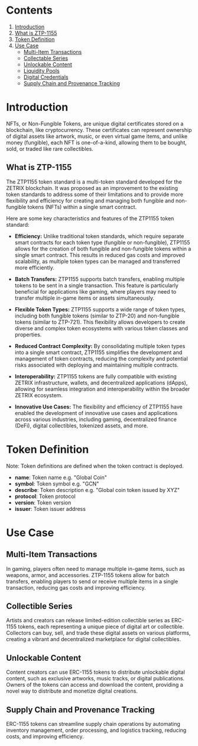 # Contents

1. [Introduction](#introduction)
2. [What is ZTP-1155](#what-is-ztp-1155)
3. [Token Definition](#token-definition)
4. [Use Case](#use-case)
   - [Multi-Item Transactions](#multi-item-transactions)
   - [Collectable Series](#collectable-series)
   - [Unlockable Content](#unlockable-content)
   - [Liquidity Pools](#liquidity-pools)
   - [Digital Credentials](#digital-credentials)
   - [Supply Chain and Provenance Tracking](#supply-chain-and-provenance-tracking)
  
# Introduction

NFTs, or Non-Fungible Tokens, are unique digital certificates stored on a blockchain, like cryptocurrency. These certificates can represent ownership of digital assets like artwork, music, or even virtual game items, and unlike money (fungible), each NFT is one-of-a-kind, allowing them to be bought, sold, or traded like rare collectibles.

## What is ZTP-1155

The ZTP1155 token standard is a multi-token standard developed for the ZETRIX blockchain. It was proposed as an improvement to the existing token standards to address some of their limitations and to provide more flexibility and efficiency for creating and managing both fungible and non-fungible tokens (NFTs) within a single smart contract.

Here are some key characteristics and features of the ZTP1155 token standard:

- **Efficiency:** Unlike traditional token standards, which require separate smart contracts for each token type (fungible or non-fungible), ZTP1155 allows for the creation of both fungible and non-fungible tokens within a single smart contract. This results in reduced gas costs and improved scalability, as multiple token types can be managed and transferred more efficiently.

- **Batch Transfers:** ZTP1155 supports batch transfers, enabling multiple tokens to be sent in a single transaction. This feature is particularly beneficial for applications like gaming, where players may need to transfer multiple in-game items or assets simultaneously.

- **Flexible Token Types:** ZTP1155 supports a wide range of token types, including both fungible tokens (similar to ZTP-20) and non-fungible tokens (similar to ZTP-721). This flexibility allows developers to create diverse and complex token ecosystems with various token classes and properties.

- **Reduced Contract Complexity:** By consolidating multiple token types into a single smart contract, ZTP1155 simplifies the development and management of token contracts, reducing the complexity and potential risks associated with deploying and maintaining multiple contracts.

- **Interoperability:** ZTP1155 tokens are fully compatible with existing ZETRIX infrastructure, wallets, and decentralized applications (dApps), allowing for seamless integration and interoperability within the broader ZETRIX ecosystem.

- **Innovative Use Cases:** The flexibility and efficiency of ZTP1155 have enabled the development of innovative use cases and applications across various industries, including gaming, decentralized finance (DeFi), digital collectibles, tokenized assets, and more.

# Token Definition
Note: Token definitions are defined when the token contract is deployed.

- **name**: Token name e.g. "Global Coin"
- **symbol**: Token symbol e.g. "GCN"
- **describe**: Token description e.g. "Global coin token issued by XYZ"
- **protocol**: Token protocol
- **version**: Token version
- **issuer**: Token issuer address

# Use Case

## Multi-Item Transactions
In gaming, players often need to manage multiple in-game items, such as weapons, armor, and accessories. ZTP-1155 tokens allow for batch transfers, enabling players to send or receive multiple items in a single transaction, reducing gas costs and improving efficiency.

## Collectible Series
Artists and creators can release limited-edition collectible series as ERC-1155 tokens, each representing a unique piece of digital art or collectible. Collectors can buy, sell, and trade these digital assets on various platforms, creating a vibrant and decentralized marketplace for digital collectibles.

## Unlockable Content
Content creators can use ERC-1155 tokens to distribute unlockable digital content, such as exclusive artworks, music tracks, or digital publications. Owners of the tokens can access and download the content, providing a novel way to distribute and monetize digital creations.

## Supply Chain and Provenance Tracking
ERC-1155 tokens can streamline supply chain operations by automating inventory management, order processing, and logistics tracking, reducing costs, and improving efficiency.



